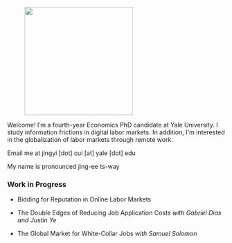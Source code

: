 
<figure>
  <img src="images/portrait.jpg" width="250" >
</figure>


Welcome! I’m a fourth-year Economics PhD candidate at Yale University. I study information frictions in digital labor markets. In addition, I'm interested in the globalization of labor markets through remote work. 

Email me at jingyi [dot] cui [at] yale [dot] edu

My name is pronounced jing-ee ts-way

### Work in Progress

* Bidding for Reputation in Online Labor Markets

* The Double Edges of Reducing Job Application Costs *with Gabriel Dias and Justin Ye*

* The Global Market for White-Collar Jobs *with Samuel Solomon*

